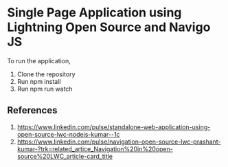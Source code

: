 # Single Page Application using Lightning Open Source and Navigo JS

To run the application,

1. Clone the repository
2. Run npm install
3. Run npm run watch

## References

1. https://www.linkedin.com/pulse/standalone-web-application-using-open-source-lwc-nodejs-kumar--1c
2. https://www.linkedin.com/pulse/navigation-open-source-lwc-prashant-kumar-?trk=related_artice_Navigation%20in%20open-source%20LWC_article-card_title


